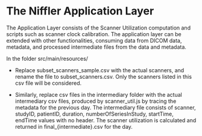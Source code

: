 # The Niffler Application Layer

The Application Layer consists of the Scanner Utilization computation and scripts such as scanner clock calibration. The application layer can be extended with other functionalities, consuming data from DICOM data, metadata, and processed intermediate files from the data and metadata.


In the folder src/main/resources/

* Replace subset_scanners_sample.csv with the actual scanners, and rename the file to subset_scanners.csv. Only the scanners listed in this csv file will be considered.

* Similarly, replace csv files in the intermediary folder with the actual intermediary csv files, produced by scanner_util.js by tracing the metadata for the previous day. The intermediary file consists of scanner, studyID, patientID, duration, numberOfSeriesInStudy, startTime, endTime values with no header. The scanner utilization is calculated and returned in final_{intermediate}.csv for the day.
